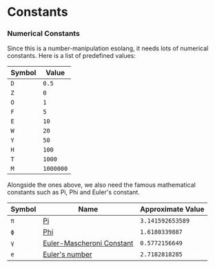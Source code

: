 # Constants

### Numerical Constants

Since this is a number-manipulation esolang, it needs lots of numerical constants. Here is a list of predefined values:

Symbol | Value
-------|-------
`D`|`0.5`
`Z`|`0`
`O`|`1`
`F`|`5`
`E`|`10`
`W`|`20`
`Y`|`50`
`H`|`100`
`T`|`1000`
`M`|`1000000`

Alongside the ones above, we also need the famous mathematical constants such as Pi, Phi and Euler's constant.

Symbol | Name | Approximate Value
-------|------|------------------
`π`|[Pi](https://en.wikipedia.org/wiki/Pi)|`3.141592653589`
`ϕ`|[Phi](https://en.wikipedia.org/wiki/Golden_ratio)|`1.6180339887`
`γ`|[Euler-Mascheroni Constant](https://en.wikipedia.org/wiki/Euler–Mascheroni_constant)|`0.5772156649`
`e`|[Euler's number](https://en.wikipedia.org/wiki/E_(mathematical_constant))|`2.7182818285`

